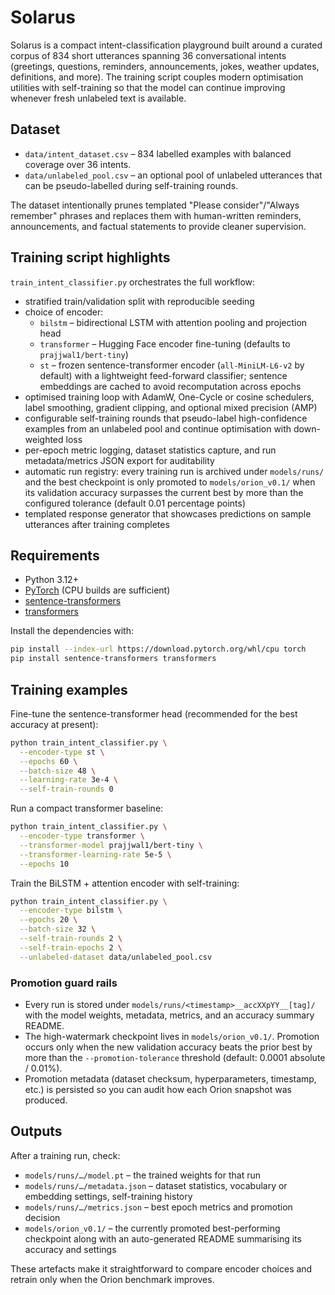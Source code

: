 # Solarus

Solarus is a compact intent-classification playground built around a curated
corpus of 834 short utterances spanning 36 conversational intents (greetings,
questions, reminders, announcements, jokes, weather updates, definitions, and
more). The training script couples modern optimisation utilities with
self-training so that the model can continue improving whenever fresh unlabeled
text is available.

## Dataset

- `data/intent_dataset.csv` – 834 labelled examples with balanced coverage over
  36 intents.
- `data/unlabeled_pool.csv` – an optional pool of unlabeled utterances that can
  be pseudo-labelled during self-training rounds.

The dataset intentionally prunes templated "Please consider"/"Always remember"
phrases and replaces them with human-written reminders, announcements, and
factual statements to provide cleaner supervision.

## Training script highlights

`train_intent_classifier.py` orchestrates the full workflow:

- stratified train/validation split with reproducible seeding
- choice of encoder:
  - `bilstm` – bidirectional LSTM with attention pooling and projection head
  - `transformer` – Hugging Face encoder fine-tuning (defaults to
    `prajjwal1/bert-tiny`)
  - `st` – frozen sentence-transformer encoder (`all-MiniLM-L6-v2` by default)
    with a lightweight feed-forward classifier; sentence embeddings are cached
    to avoid recomputation across epochs
- optimised training loop with AdamW, One-Cycle or cosine schedulers, label
  smoothing, gradient clipping, and optional mixed precision (AMP)
- configurable self-training rounds that pseudo-label high-confidence examples
  from an unlabeled pool and continue optimisation with down-weighted loss
- per-epoch metric logging, dataset statistics capture, and run metadata/metrics
  JSON export for auditability
- automatic run registry: every training run is archived under `models/runs/`
  and the best checkpoint is only promoted to `models/orion_v0.1/` when its
  validation accuracy surpasses the current best by more than the configured
  tolerance (default 0.01 percentage points)
- templated response generator that showcases predictions on sample utterances
  after training completes

## Requirements

- Python 3.12+
- [PyTorch](https://pytorch.org/) (CPU builds are sufficient)
- [sentence-transformers](https://www.sbert.net/)
- [transformers](https://huggingface.co/docs/transformers/index)

Install the dependencies with:

```bash
pip install --index-url https://download.pytorch.org/whl/cpu torch
pip install sentence-transformers transformers
```

## Training examples

Fine-tune the sentence-transformer head (recommended for the best accuracy at
present):

```bash
python train_intent_classifier.py \
  --encoder-type st \
  --epochs 60 \
  --batch-size 48 \
  --learning-rate 3e-4 \
  --self-train-rounds 0
```

Run a compact transformer baseline:

```bash
python train_intent_classifier.py \
  --encoder-type transformer \
  --transformer-model prajjwal1/bert-tiny \
  --transformer-learning-rate 5e-5 \
  --epochs 10
```

Train the BiLSTM + attention encoder with self-training:

```bash
python train_intent_classifier.py \
  --encoder-type bilstm \
  --epochs 20 \
  --batch-size 32 \
  --self-train-rounds 2 \
  --self-train-epochs 2 \
  --unlabeled-dataset data/unlabeled_pool.csv
```

### Promotion guard rails

- Every run is stored under `models/runs/<timestamp>__accXXpYY__[tag]/` with the
  model weights, metadata, metrics, and an accuracy summary README.
- The high-watermark checkpoint lives in `models/orion_v0.1/`. Promotion occurs
  only when the new validation accuracy beats the prior best by more than the
  `--promotion-tolerance` threshold (default: 0.0001 absolute / 0.01%).
- Promotion metadata (dataset checksum, hyperparameters, timestamp, etc.) is
  persisted so you can audit how each Orion snapshot was produced.

## Outputs

After a training run, check:

- `models/runs/…/model.pt` – the trained weights for that run
- `models/runs/…/metadata.json` – dataset statistics, vocabulary or embedding
  settings, self-training history
- `models/runs/…/metrics.json` – best epoch metrics and promotion decision
- `models/orion_v0.1/` – the currently promoted best-performing checkpoint along
  with an auto-generated README summarising its accuracy and settings

These artefacts make it straightforward to compare encoder choices and retrain
only when the Orion benchmark improves.
